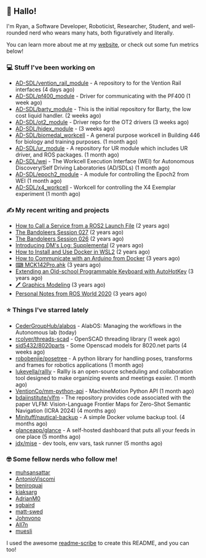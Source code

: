 ## 👋 Hallo!

I'm Ryan, a Software Developer, Roboticist, Researcher, Student, and well-rounded nerd who wears many hats, both figuratively and literally.

You can learn more about me at my [website](https://ryandlewis.dev), or check out some fun metrics below!

### 💻 Stuff I've been working on

- [AD-SDL/vention_rail_module](https://github.com/AD-SDL/vention_rail_module) - A repository to for the Vention Rail interfaces (4 days ago)
- [AD-SDL/pf400_module](https://github.com/AD-SDL/pf400_module) - Driver for communicating with the PF400  (1 week ago)
- [AD-SDL/barty_module](https://github.com/AD-SDL/barty_module) - This is the initial repository for Barty, the low cost liquid handler. (2 weeks ago)
- [AD-SDL/ot2_module](https://github.com/AD-SDL/ot2_module) - Driver repo for the OT2 drivers  (3 weeks ago)
- [AD-SDL/hidex_module](https://github.com/AD-SDL/hidex_module) -  (3 weeks ago)
- [AD-SDL/biomedal_workcell](https://github.com/AD-SDL/biomedal_workcell) - A general purpose workcell in Building 446 for biology and training purposes. (1 month ago)
- [AD-SDL/ur_module](https://github.com/AD-SDL/ur_module) - A repository for UR module which includes UR driver, and ROS packages. (1 month ago)
- [AD-SDL/wei](https://github.com/AD-SDL/wei) - The Workcell Execution Interface (WEI) for Autonomous Discovery/Self Driving Laboratories (AD/SDLs) (1 month ago)
- [AD-SDL/epoch2_module](https://github.com/AD-SDL/epoch2_module) - A module for controlling the Epoch2 from WEI (1 month ago)
- [AD-SDL/x4_workcell](https://github.com/AD-SDL/x4_workcell) - Workcell for controlling the X4 Exemplar experiment (1 month ago)

### ✍ My recent writing and projects

- [How to Call a Service from a ROS2 Launch File](https://ryandlewis.dev/posts/callserviceinros2launch/) (2 years ago)
- [The Bandoleers Session 027](https://ryandlewis.dev/posts/ttrpg/thebandoleers027/) (2 years ago)
- [The Bandoleers Session 026](https://ryandlewis.dev/posts/ttrpg/thebandoleers026/) (2 years ago)
- [Introducing DM&#39;s Log: Supplemental](https://ryandlewis.dev/posts/ttrpg/introducingdmslog/) (2 years ago)
- [How to Install and Use Docker in WSL2](https://ryandlewis.dev/posts/howtowsldocker/) (2 years ago)
- [How to Communicate with an Arduino from Docker](https://ryandlewis.dev/posts/howtoarduinodocker/) (3 years ago)
- [⌨ MCK142Pro.ahk](https://ryandlewis.dev/projects/mck142pro/) (3 years ago)
- [Extending an Old-school Programmable Keyboard with AutoHotKey](https://ryandlewis.dev/posts/mck142pro/) (3 years ago)
- [🖊 Graphics Modeling](https://ryandlewis.dev/projects/graphics/) (3 years ago)
- [Personal Notes from ROS World 2020](https://ryandlewis.dev/posts/rosworld2020/) (3 years ago)

### ⭐ Things I've starred lately

- [CederGroupHub/alabos](https://github.com/CederGroupHub/alabos) - AlabOS: Managing the workflows in the Autonomous lab (today)
- [rcolyer/threads-scad](https://github.com/rcolyer/threads-scad) - OpenSCAD threading library (1 week ago)
- [sid5432/8020parts](https://github.com/sid5432/8020parts) - Some Openscad models for 8020.net parts  (4 weeks ago)
- [robobenjie/posetree](https://github.com/robobenjie/posetree) - A python library for handling poses, transforms and frames for robotics applications (1 month ago)
- [lukevella/rallly](https://github.com/lukevella/rallly) - Rallly is an open-source scheduling and collaboration tool designed to make organizing events and meetings easier. (1 month ago)
- [VentionCo/mm-python-api](https://github.com/VentionCo/mm-python-api) - MachineMotion Python API (1 month ago)
- [bdaiinstitute/vlfm](https://github.com/bdaiinstitute/vlfm) - The repository provides code associated with the paper VLFM: Vision-Language Frontier Maps for Zero-Shot Semantic Navigation (ICRA 2024) (4 months ago)
- [Minituff/nautical-backup](https://github.com/Minituff/nautical-backup) - A simple Docker volume backup tool. (4 months ago)
- [glanceapp/glance](https://github.com/glanceapp/glance) - A self-hosted dashboard that puts all your feeds in one place (5 months ago)
- [jdx/mise](https://github.com/jdx/mise) - dev tools, env vars, task runner (5 months ago)

### 🤓 Some fellow nerds who follow me!

- [muhsansattar](https://github.com/muhsansattar)
- [AntonioViscomi](https://github.com/AntonioViscomi)
- [beniroquai](https://github.com/beniroquai)
- [kiaksarg](https://github.com/kiaksarg)
- [AdrianM0](https://github.com/AdrianM0)
- [sgbaird](https://github.com/sgbaird)
- [matt-swed](https://github.com/matt-swed)
- [Johnvono](https://github.com/Johnvono)
- [All7n](https://github.com/All7n)
- [muesli](https://github.com/muesli)

I used the awesome [readme-scribe](https://github.com/muesli/readme-scribe) to create this README, and you can too!
